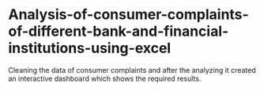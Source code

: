 # Analysis-of-consumer-complaints-of-different-bank-and-financial-institutions-using-excel
Cleaning the data of consumer complaints and after the analyzing it created an interactive dashboard which shows the required results.
